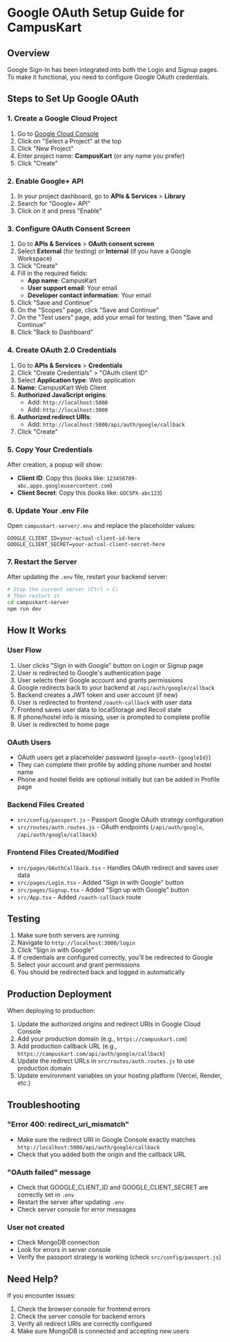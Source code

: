 # Google OAuth Setup Guide for CampusKart

## Overview
Google Sign-In has been integrated into both the Login and Signup pages. To make it functional, you need to configure Google OAuth credentials.

## Steps to Set Up Google OAuth

### 1. Create a Google Cloud Project
1. Go to [Google Cloud Console](https://console.cloud.google.com/)
2. Click on "Select a Project" at the top
3. Click "New Project"
4. Enter project name: **CampusKart** (or any name you prefer)
5. Click "Create"

### 2. Enable Google+ API
1. In your project dashboard, go to **APIs & Services** > **Library**
2. Search for "Google+ API"
3. Click on it and press "Enable"

### 3. Configure OAuth Consent Screen
1. Go to **APIs & Services** > **OAuth consent screen**
2. Select **External** (for testing) or **Internal** (if you have a Google Workspace)
3. Click "Create"
4. Fill in the required fields:
   - **App name**: CampusKart
   - **User support email**: Your email
   - **Developer contact information**: Your email
5. Click "Save and Continue"
6. On the "Scopes" page, click "Save and Continue"
7. On the "Test users" page, add your email for testing, then "Save and Continue"
8. Click "Back to Dashboard"

### 4. Create OAuth 2.0 Credentials
1. Go to **APIs & Services** > **Credentials**
2. Click "Create Credentials" > "OAuth client ID"
3. Select **Application type**: Web application
4. **Name**: CampusKart Web Client
5. **Authorized JavaScript origins**: 
   - Add: `http://localhost:5000`
   - Add: `http://localhost:3000`
6. **Authorized redirect URIs**:
   - Add: `http://localhost:5000/api/auth/google/callback`
7. Click "Create"

### 5. Copy Your Credentials
After creation, a popup will show:
- **Client ID**: Copy this (looks like: `123456789-abc.apps.googleusercontent.com`)
- **Client Secret**: Copy this (looks like: `GOCSPX-abc123`)

### 6. Update Your .env File
Open `campuskart-server/.env` and replace the placeholder values:

```env
GOOGLE_CLIENT_ID=your-actual-client-id-here
GOOGLE_CLIENT_SECRET=your-actual-client-secret-here
```

### 7. Restart the Server
After updating the `.env` file, restart your backend server:

```bash
# Stop the current server (Ctrl + C)
# Then restart it
cd campuskart-server
npm run dev
```

## How It Works

### User Flow
1. User clicks "Sign in with Google" button on Login or Signup page
2. User is redirected to Google's authentication page
3. User selects their Google account and grants permissions
4. Google redirects back to your backend at `/api/auth/google/callback`
5. Backend creates a JWT token and user account (if new)
6. User is redirected to frontend `/oauth-callback` with user data
7. Frontend saves user data to localStorage and Recoil state
8. If phone/hostel info is missing, user is prompted to complete profile
9. User is redirected to home page

### OAuth Users
- OAuth users get a placeholder password (`google-oauth-{googleId}`)
- They can complete their profile by adding phone number and hostel name
- Phone and hostel fields are optional initially but can be added in Profile page

### Backend Files Created
- `src/config/passport.js` - Passport Google OAuth strategy configuration
- `src/routes/auth.routes.js` - OAuth endpoints (`/api/auth/google`, `/api/auth/google/callback`)

### Frontend Files Created/Modified
- `src/pages/OAuthCallback.tsx` - Handles OAuth redirect and saves user data
- `src/pages/Login.tsx` - Added "Sign in with Google" button
- `src/pages/Signup.tsx` - Added "Sign up with Google" button
- `src/App.tsx` - Added `/oauth-callback` route

## Testing
1. Make sure both servers are running
2. Navigate to `http://localhost:3000/login`
3. Click "Sign in with Google"
4. If credentials are configured correctly, you'll be redirected to Google
5. Select your account and grant permissions
6. You should be redirected back and logged in automatically

## Production Deployment
When deploying to production:
1. Update the authorized origins and redirect URIs in Google Cloud Console
2. Add your production domain (e.g., `https://campuskart.com`)
3. Add production callback URL (e.g., `https://campuskart.com/api/auth/google/callback`)
4. Update the redirect URLs in `src/routes/auth.routes.js` to use production domain
5. Update environment variables on your hosting platform (Vercel, Render, etc.)

## Troubleshooting

### "Error 400: redirect_uri_mismatch"
- Make sure the redirect URI in Google Console exactly matches `http://localhost:5000/api/auth/google/callback`
- Check that you added both the origin and the callback URL

### "OAuth failed" message
- Check that GOOGLE_CLIENT_ID and GOOGLE_CLIENT_SECRET are correctly set in `.env`
- Restart the server after updating `.env`
- Check server console for error messages

### User not created
- Check MongoDB connection
- Look for errors in server console
- Verify the passport strategy is working (check `src/config/passport.js`)

## Need Help?
If you encounter issues:
1. Check the browser console for frontend errors
2. Check the server console for backend errors
3. Verify all redirect URIs are correctly configured
4. Make sure MongoDB is connected and accepting new users
